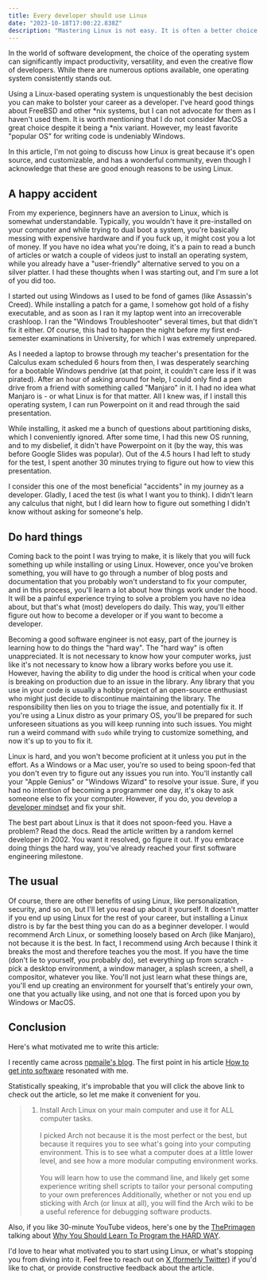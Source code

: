 ```yaml
---
title: Every developer should use Linux
date: "2023-10-18T17:00:22.838Z"
description: "Mastering Linux is not easy. It is often a better choice for developers to learn things the hard way."
---
```


In the world of software development, the choice of the operating system can significantly impact productivity, versatility, and even the creative flow of developers. While there are numerous options available, one operating system consistently stands out.

Using a Linux-based operating system is unquestionably the best decision you can make to bolster your career as a developer. I've heard good things about FreeBSD and other \*nix systems, but I can not advocate for them as I haven't used them. It is worth mentioning that I do not consider MacOS a great choice despite it being a \*nix variant. However, my least favorite "popular OS" for writing code is undeniably Windows.

In this article, I'm not going to discuss how Linux is great because it's open source, and customizable, and has a wonderful community, even though I acknowledge that these are good enough reasons to be using Linux.

## A happy accident

From my experience, beginners have an aversion to Linux, which is somewhat understandable. Typically, you wouldn't have it pre-installed on your computer and while trying to dual boot a system, you're basically messing with expensive hardware and if you fuck up, it might cost you a lot of money. If you have no idea what you're doing, it's a pain to read a bunch of articles or watch a couple of videos just to install an operating system, while you already have a "user-friendly" alternative served to you on a silver platter. I had these thoughts when I was starting out, and I'm sure a lot of you did too.

I started out using Windows as I used to be fond of games (like Assassin's Creed). While installing a patch for a game, I somehow got hold of a fishy executable, and as soon as I ran it my laptop went into an irrecoverable crashloop. I ran the "Windows Troubleshooter" several times, but that didn't fix it either. Of course, this had to happen the night before my first end-semester examinations in University, for which I was extremely unprepared.

As I needed a laptop to browse through my teacher's presentation for the Calculus exam scheduled 6 hours from then, I was desperately searching for a bootable Windows pendrive (at that point, it couldn't care less if it was pirated). After an hour of asking around for help, I could only find a pen drive from a friend with something called "Manjaro" in it. I had no idea what Manjaro is - or what Linux is for that matter. All I knew was, if I install this operating system, I can run Powerpoint on it and read through the said presentation.

While installing, it asked me a bunch of questions about partitioning disks, which I conveniently ignored. After some time, I had this new OS running, and to my disbelief, it didn't have Powerpoint on it (by the way, this was before Google Slides was popular). Out of the 4.5 hours I had left to study for the test, I spent another 30 minutes trying to figure out how to view this presentation.

I consider this one of the most beneficial "accidents" in my journey as a developer. Gladly, I aced the test (is what I want you to think). I didn't learn any calculus that night, but I did learn how to figure out something I didn't know without asking for someone's help.

## Do hard things

Coming back to the point I was trying to make, it is likely that you will fuck something up while installing or using Linux. However, once you've broken something, you will have to go through a number of blog posts and documentation that you probably won't understand to fix your computer, and in this process, you'll learn a lot about how things work under the hood. It will be a painful experience trying to solve a problem you have no idea about, but that's what (most) developers do daily. This way, you'll either figure out how to become a developer or if you want to become a developer.

Becoming a good software engineer is not easy, part of the journey is learning how to do things the "hard way". The "hard way" is often unappreciated. It is not necessary to know how your computer works, just like it's not necessary to know how a library works before you use it. However, having the ability to dig under the hood is critical when your code is breaking on production due to an issue in the library. Any library that you use in your code is usually a hobby project of an open-source enthusiast who might just decide to discontinue maintaining the library. The responsibility then lies on you to triage the issue, and potentially fix it. If you're using a Linux distro as your primary OS, you'll be prepared for such unforeseen situations as you will keep running into such issues. You might run a weird command with `sudo` while trying to customize something, and now it's up to you to fix it.

Linux is hard, and you won't become proficient at it unless you put in the effort. As a Windows or a Mac user, you're so used to being spoon-fed that you don't even try to figure out any issues you run into. You'll instantly call your "Apple Genius" or "Windows Wizard" to resolve your issue. Sure, if you had no intention of becoming a programmer one day, it's okay to ask someone else to fix your computer. However, if you do, you develop a [developer mindset](https://skillcrush.com/blog/the-developer-mindset/) and fix your shit.

The best part about Linux is that it does not spoon-feed you. Have a problem? Read the docs. Read the article written by a random kernel developer in 2002. You want it resolved, go figure it out. If you embrace doing things the hard way, you've already reached your first software engineering milestone.

## The usual

Of course, there are other benefits of using Linux, like personalization, security, and so on, but I'll let you read up about it yourself. It doesn't matter if you end up using Linux for the rest of your career, but installing a Linux distro is by far the best thing you can do as a beginner developer. I would recommend Arch Linux, or something loosely based on Arch (like Manjaro), not because it is the best. In fact, I recommend using Arch because I think it breaks the most and therefore teaches you the most. If you have the time (don't lie to yourself, you probably do), set everything up from scratch - pick a desktop environment, a window manager, a splash screen, a shell, a compositor, whatever you like. You'll not just learn what these things are, you'll end up creating an environment for yourself that's entirely your own, one that you actually like using, and not one that is forced upon you by Windows or MacOS.

## Conclusion

Here's what motivated me to write this article:

I recently came across [npmaile's blog](https://github.com/npmaile/blog/). The first point in his article [How to get into software](https://github.com/npmaile/blog/blob/main/posts/2.%20How%20to%20get%20into%20software.md#1-install-arch-linux-on-your-main-computer-and-use-it-for-all-computer-tasks) resonated with me.

Statistically speaking, it's improbable that you will click the above link to check out the article, so let me make it convenient for you.

> 1. Install Arch Linux on your main computer and use it for ALL computer tasks. \
>     \
>     I picked Arch not because it is the most perfect or the best, but because it requires you to see what's going into your computing environment. This is to see what a computer does at a little lower level, and see how a more modular computing environment works.\
>    \
>     You will learn how to use the command line, and likely get some experience writing shell scripts to tailor your personal computing to your own preferences Additionally, whether or not you end up sticking with Arch (or linux at all), you will find the Arch wiki to be a useful reference for debugging software products.

Also, if you like 30-minute YouTube videos, here's one by the [ThePrimagen](https://www.youtube.com/c/theprimeagen) talking about [Why You Should Learn To Program the HARD WAY](https://www.youtube.com/watch?v=DZkbDCSdC1Q).

I'd love to hear what motivated you to start using Linux, or what's stopping you from diving into it. Feel free to reach out on [X (formerly Twitter)](https://x.com/roerohan) if you'd like to chat, or provide constructive feedback about the article.
